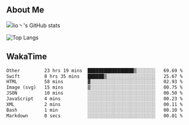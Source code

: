## About Me


![lio丶's GitHub stats](https://gh-readme-stats-zeta.vercel.app/api?username=lioitily&show_icons=true&count_private=true&include_all_commits=true&rank_icon=percentile)

![Top Langs](https://gh-readme-stats-zeta.vercel.app/api/top-langs/?username=lioitily)

<!--![lio丶's WakaTime stats](https://gh-readme-stats-zeta.vercel.app/api/wakatime?username=lioitily)-->

## WakaTime

<!--START_SECTION:waka-->

```txt
Other         23 hrs 19 mins  █████████████████▒░░░░░░░   69.69 %
Swift         8 hrs 35 mins   ██████▒░░░░░░░░░░░░░░░░░░   25.67 %
HTML          58 mins         ▓░░░░░░░░░░░░░░░░░░░░░░░░   02.93 %
Image (svg)   15 mins         ▒░░░░░░░░░░░░░░░░░░░░░░░░   00.75 %
JSON          10 mins         ░░░░░░░░░░░░░░░░░░░░░░░░░   00.50 %
JavaScript    4 mins          ░░░░░░░░░░░░░░░░░░░░░░░░░   00.23 %
XML           2 mins          ░░░░░░░░░░░░░░░░░░░░░░░░░   00.11 %
Bash          1 min           ░░░░░░░░░░░░░░░░░░░░░░░░░   00.10 %
Markdown      0 secs          ░░░░░░░░░░░░░░░░░░░░░░░░░   00.01 %
```

<!--END_SECTION:waka-->
